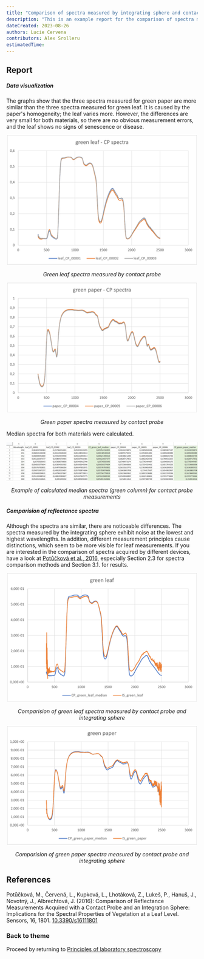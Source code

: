 ```yaml
---
title: "Comparison of spectra measured by integrating sphere and contact probe  - report"
description: "This is an example report for the comparison of spectra measured by integrating sphere and contact probe exercise within the Airborne Imaging Spectroscopy Time Series Analysis module."
dateCreated: 2023-08-26
authors: Lucie Cervena
contributors: Alex Srolleru
estimatedTime:
---
```


## Report

####


##### Data visualization

The graphs show that the three spectra measured for green paper are more similar than the three spectra measured for green leaf. 
It is caused by the paper's homogeneity; the leaf varies more. However, the differences are very small for both materials, 
so there are no obvious measurement errors, and the leaf shows no signs of senescence or disease.

<p align="center">
<img src="media/01_greenleafCP.png" title="Green leaf spectra measured by contact probe" alt="Figure 1" width="500"/>
</p>

<div align="center">

<i>Green leaf spectra measured by contact probe</i>
</div>

<p align="center">
<img src="media/02_greenpaperCP.png" title="Green paper spectra measured by contact probe" alt="Figure 2" width="500"/>
</p>

<div align="center">

<i>Green paper spectra measured by contact probe</i>
</div>

Median spectra for both materials were calculated.

[ ![](media/05_examplespreadsheets.jpg) ](media/05_examplespreadsheets.jpg)

<div align="center">

<i>Example of calculated median spectra (green column) for contact probe measurements</i>
</div>


##### Comparision of reflectance spectra  
Although the spectra are similar, there are noticeable differences. 
The spectra measured by the integrating sphere exhibit noise at the lowest and highest wavelengths. In addition, 
different measurement principles cause distinctions, which seem to be more visible for  leaf measurements. 
If you are interested in the comparison of spectra acquired by different devices, have a look at [Potůčková et al., 2016](#references), 
especially Section 2.3 for spectra comparison methods and Section 3.1. for results.

<p align="center">
<img src="media/03_greenleaf.png" title="Comparision of green leaf spectra measured by contact probe and integrating sphere" alt="Figure 4" width="500"/>
</p>

<div align="center">

<i>Comparision of green leaf spectra measured by contact probe and integrating sphere</i>
</div>

<p align="center">
<img src="media/04_greenpaper.png" title="Comparision of green paper spectra measured by contact probe and integrating sphere" alt="Figure 5" width="500"/>
</p>

<div align="center">

<i>Comparision of green paper spectra measured by contact probe and integrating sphere</i>
</div>

## References
Potůčková, M., Červená, L., Kupková, L., Lhotáková, Z., Lukeš, P., Hanuš, J., Novotný, J., Albrechtová, J. (2016):
Comparison of Reflectance Measurements Acquired with a Contact Probe and an Integration Sphere: Implications for the Spectral Properties of Vegetation at a Leaf Level. Sensors, 16, 1801. [10.3390/s16111801](http://dx.doi.org/10.3390/s16111801)   

### Back to theme 
Proceed by returning to [Principles of laboratory spectroscopy](03_02_principles_of_laboratory_spectroscopy.md)